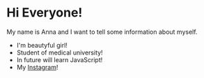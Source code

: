 # Hi Everyone! 
My name is Anna and I want to tell some information about myself.

- I'm beautyful girl!
- Student of medical university!
- In future will learn JavaScript!
- My [Instagram](instagram.com/anshirko)!
